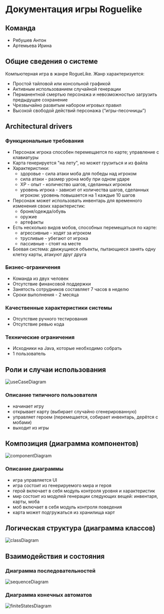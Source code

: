 # Документация игры Roguelike

## Команда
- Рябушев Антон
- Артемьева Ирина


## Общие сведения о системе
Компьютерная игра в жанре RogueLike.
Жанр характеризуется:
- Простой тайловой или консольной графикой
- Активным использованием случайной генерации
- Перманентной смертью персонажа и невозможностью загрузить предыдущее сохранение
- Чрезвычайно развитым набором игровых правил
- Высокой свободой действий персонажа (“игры-песочницы”)


## Architectural drivers

### Функциональные требования
- Персонаж игрока способен перемещается по карте; управление с клавиатуры
- Карта генерируется "на лету", но может грузиться и из файла
- Характеристики:
  - здоровье - сила атаки моба для победы над игроком
  - сила атаки - размер урона мобу при одном ударе
  - XP - опыт - количество шагов, сделанных игроком
  - уровень игрока - зависит от количества шагов, сделанных игроком: уровень повышается на 1 каждые 10 шагов
- Персонаж может использовать инвентарь для временного изменения своих характеристик:
  - броня/одежда/обувь
  - оружие
  - артефакты
- Есть несколько видов мобов, способных перемещаться по карте:
  - агрессивные - ходят за игроком
  - трусливые - убегают от игрока
  - пассивные - стоят на месте
- Боевая система: движущиеся объекты, пытающиеся занять одну клетку карты, атакуют друг друга

### Бизнес-ограничения
- Команда из двух человек
- Отсутствие финансовой поддержки
- Занятость сотрудников составляет 7 часов в неделю
- Сроки выполнения - 2 месяца

### Качественные характеристики системы
- Отсутствие ручного тестирования
- Отсутствие ревью кода

### Технические ограничения
- Исходники на Java, которые необходимо собрать
- 1 пользователь

## Роли и случаи использования
![useCaseDiagram](docs/useCaseDiagram.png)
### Описание типичного пользователя
 - начинает игру
 - открывает карту (выбирает случайно сгенерированную)
 - управляет героем (перемещается, собирает инвентарь, дерётся с мобами)
 - выходит из игры

## Композиция (диаграмма компонентов)
![componentDiagram](docs/componentDiagram.png)
### Описание диаграммы
 - игра управляется UI
 - игра состоит из генерируемого мира и героя
 - герой включает в себя модуль контроля уровня и характеристик
 - мир состоит из модулей генерации следующих вещей: инвентаря, карты, моба
 - моб включает в себя модуль контроля поведения
 - карта может подгружаться из хранилища карт


## Логическая структура (диаграмма классов)
![classDiagram](docs/classDiagram.png)


## Взаимодействия и состояния
### Диаграмма последовательностей
![sequenceDiagram](docs/sequenceDiagram.png)

### Диаграмма конечных автоматов
![finiteStatesDiagram](docs/finiteStatesDiagram.png)
